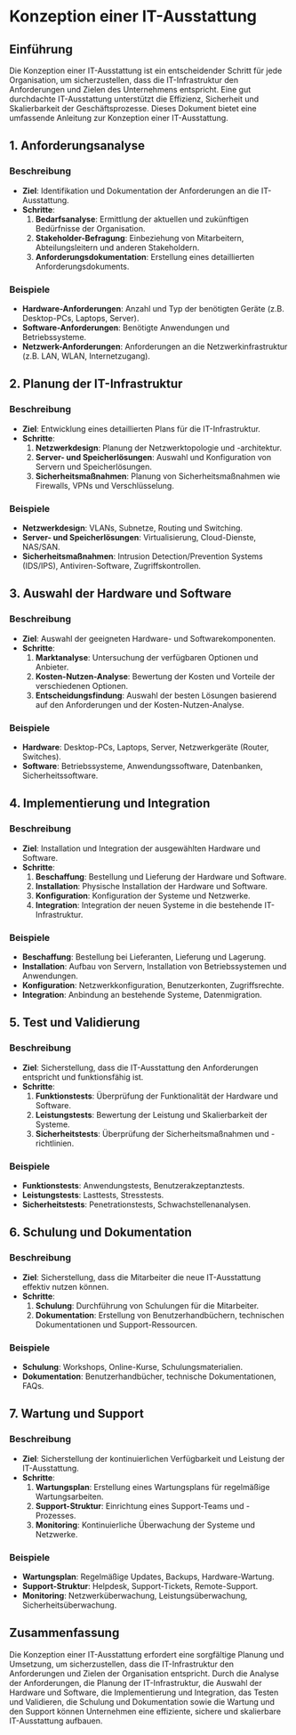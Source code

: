 # Konzeption einer IT-Ausstattung

## Einführung

Die Konzeption einer IT-Ausstattung ist ein entscheidender Schritt für jede Organisation, um sicherzustellen, dass die IT-Infrastruktur den Anforderungen und Zielen des Unternehmens entspricht. Eine gut durchdachte IT-Ausstattung unterstützt die Effizienz, Sicherheit und Skalierbarkeit der Geschäftsprozesse. Dieses Dokument bietet eine umfassende Anleitung zur Konzeption einer IT-Ausstattung.

## 1. Anforderungsanalyse

### Beschreibung
- **Ziel**: Identifikation und Dokumentation der Anforderungen an die IT-Ausstattung.
- **Schritte**:
  1. **Bedarfsanalyse**: Ermittlung der aktuellen und zukünftigen Bedürfnisse der Organisation.
  2. **Stakeholder-Befragung**: Einbeziehung von Mitarbeitern, Abteilungsleitern und anderen Stakeholdern.
  3. **Anforderungsdokumentation**: Erstellung eines detaillierten Anforderungsdokuments.

### Beispiele
- **Hardware-Anforderungen**: Anzahl und Typ der benötigten Geräte (z.B. Desktop-PCs, Laptops, Server).
- **Software-Anforderungen**: Benötigte Anwendungen und Betriebssysteme.
- **Netzwerk-Anforderungen**: Anforderungen an die Netzwerkinfrastruktur (z.B. LAN, WLAN, Internetzugang).

## 2. Planung der IT-Infrastruktur

### Beschreibung
- **Ziel**: Entwicklung eines detaillierten Plans für die IT-Infrastruktur.
- **Schritte**:
  1. **Netzwerkdesign**: Planung der Netzwerktopologie und -architektur.
  2. **Server- und Speicherlösungen**: Auswahl und Konfiguration von Servern und Speicherlösungen.
  3. **Sicherheitsmaßnahmen**: Planung von Sicherheitsmaßnahmen wie Firewalls, VPNs und Verschlüsselung.

### Beispiele
- **Netzwerkdesign**: VLANs, Subnetze, Routing und Switching.
- **Server- und Speicherlösungen**: Virtualisierung, Cloud-Dienste, NAS/SAN.
- **Sicherheitsmaßnahmen**: Intrusion Detection/Prevention Systems (IDS/IPS), Antiviren-Software, Zugriffskontrollen.

## 3. Auswahl der Hardware und Software

### Beschreibung
- **Ziel**: Auswahl der geeigneten Hardware- und Softwarekomponenten.
- **Schritte**:
  1. **Marktanalyse**: Untersuchung der verfügbaren Optionen und Anbieter.
  2. **Kosten-Nutzen-Analyse**: Bewertung der Kosten und Vorteile der verschiedenen Optionen.
  3. **Entscheidungsfindung**: Auswahl der besten Lösungen basierend auf den Anforderungen und der Kosten-Nutzen-Analyse.

### Beispiele
- **Hardware**: Desktop-PCs, Laptops, Server, Netzwerkgeräte (Router, Switches).
- **Software**: Betriebssysteme, Anwendungssoftware, Datenbanken, Sicherheitssoftware.

## 4. Implementierung und Integration

### Beschreibung
- **Ziel**: Installation und Integration der ausgewählten Hardware und Software.
- **Schritte**:
  1. **Beschaffung**: Bestellung und Lieferung der Hardware und Software.
  2. **Installation**: Physische Installation der Hardware und Software.
  3. **Konfiguration**: Konfiguration der Systeme und Netzwerke.
  4. **Integration**: Integration der neuen Systeme in die bestehende IT-Infrastruktur.

### Beispiele
- **Beschaffung**: Bestellung bei Lieferanten, Lieferung und Lagerung.
- **Installation**: Aufbau von Servern, Installation von Betriebssystemen und Anwendungen.
- **Konfiguration**: Netzwerkkonfiguration, Benutzerkonten, Zugriffsrechte.
- **Integration**: Anbindung an bestehende Systeme, Datenmigration.

## 5. Test und Validierung

### Beschreibung
- **Ziel**: Sicherstellung, dass die IT-Ausstattung den Anforderungen entspricht und funktionsfähig ist.
- **Schritte**:
  1. **Funktionstests**: Überprüfung der Funktionalität der Hardware und Software.
  2. **Leistungstests**: Bewertung der Leistung und Skalierbarkeit der Systeme.
  3. **Sicherheitstests**: Überprüfung der Sicherheitsmaßnahmen und -richtlinien.

### Beispiele
- **Funktionstests**: Anwendungstests, Benutzerakzeptanztests.
- **Leistungstests**: Lasttests, Stresstests.
- **Sicherheitstests**: Penetrationstests, Schwachstellenanalysen.

## 6. Schulung und Dokumentation

### Beschreibung
- **Ziel**: Sicherstellung, dass die Mitarbeiter die neue IT-Ausstattung effektiv nutzen können.
- **Schritte**:
  1. **Schulung**: Durchführung von Schulungen für die Mitarbeiter.
  2. **Dokumentation**: Erstellung von Benutzerhandbüchern, technischen Dokumentationen und Support-Ressourcen.

### Beispiele
- **Schulung**: Workshops, Online-Kurse, Schulungsmaterialien.
- **Dokumentation**: Benutzerhandbücher, technische Dokumentationen, FAQs.

## 7. Wartung und Support

### Beschreibung
- **Ziel**: Sicherstellung der kontinuierlichen Verfügbarkeit und Leistung der IT-Ausstattung.
- **Schritte**:
  1. **Wartungsplan**: Erstellung eines Wartungsplans für regelmäßige Wartungsarbeiten.
  2. **Support-Struktur**: Einrichtung eines Support-Teams und -Prozesses.
  3. **Monitoring**: Kontinuierliche Überwachung der Systeme und Netzwerke.

### Beispiele
- **Wartungsplan**: Regelmäßige Updates, Backups, Hardware-Wartung.
- **Support-Struktur**: Helpdesk, Support-Tickets, Remote-Support.
- **Monitoring**: Netzwerküberwachung, Leistungsüberwachung, Sicherheitsüberwachung.

## Zusammenfassung

Die Konzeption einer IT-Ausstattung erfordert eine sorgfältige Planung und Umsetzung, um sicherzustellen, dass die IT-Infrastruktur den Anforderungen und Zielen der Organisation entspricht. Durch die Analyse der Anforderungen, die Planung der IT-Infrastruktur, die Auswahl der Hardware und Software, die Implementierung und Integration, das Testen und Validieren, die Schulung und Dokumentation sowie die Wartung und den Support können Unternehmen eine effiziente, sichere und skalierbare IT-Ausstattung aufbauen.